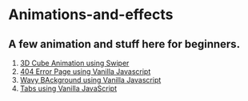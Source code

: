 # Animations-and-effects
## A few animation and stuff here for beginners.
1. [3D Cube Animation using Swiper](https://github.com/Shreyans13/Animations-and-effects/tree/master/Animation-1%203D%20Cube%20Slider)
2. [404 Error Page using Vanilla Javascript](https://github.com/Shreyans13/Animations-and-effects/tree/master/Animation-2%20404%20Page%20Not%20Found%20_%20Web%20Page%20Design%20using%20Html%20CSS%20%26%20Vanilla%20Javascript%20Mousemove%20Parallax)
3. [Wavy BAckground using Vanilla Javascript](https://github.com/Shreyans13/Animations-and-effects/tree/master/Animation-3%20Wavy%20Background)
4. [Tabs using Vanilla JavaScript](https://github.com/Shreyans13/Animations-and-effects/tree/master/Animation-4%20Tabs%20using%20Vanilla%20JavaScript)
